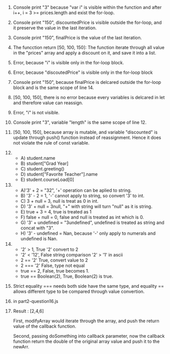 1. Console print "3" because "var i" is visible within the function and after i++, i = 3 >= prices.length and exist the for-loop.
2. Console print "150", discountedPrice is visible outside the for-loop, and it preserve the value in the last iteration.   
3. Console print "150", finalPrice is the value of the last iteration. 
4. The funcction return [50, 100, 150]: The function iterate through all value in the "prices" array and apply a discount on it, and save it into a list. 
5. Error, because "i" is  visible only in the for-loop block.
6. Error, because "discoutedPrice" is visible only in the for-loop block
7. Console print "150", because finalPrice is delcared outside the for-loop block and is the same scope of line 14. 
8. [50, 100, 150], there is no error because every variables is delcared in let and therefore value can reassign. 
9. Error, "i" is not visible. 
10. Console print "3", variable "length" is the same scope of line 12.
11. [50, 100, 150], because array is mutable, and  variable "discounted" is update through push() function instead of reassignment. Hence it does not violate the rule of const variable. 
12. 
    - A) student.name
    - B) student["Grad Year]
    - C) student.greeting()
    - D) student["Favorite Teacher"].name
    - E) student.courseLoad[0]
13. - A)'3' + 2 = "32",  '+' operation can be aplied to string. 
    - B) '3' - 2 = 1, '-' cannot apply to string, so convert '3' to int.
    - C) 3 + null = 3, null is treat as 0 in int.
    - D) '3' + null = 3null, "+" with string will turn "null" as it is string. 
    - E) true + 3 = 4, true is treated as 1
    - F) false + null = 0, false and null is treated as int which is 0.
    - G) '3' + undefined = "3undefined", undefined is treated as string and concat with "3".
    - H) '3' - undefined = Nan, because '-' only apply to numerals and undefined is Nan. 
14. - '2' > 1, True '2' convert to 2
    - '2' < '12', False string comparison '2' > '1' in ascii
    -  2 == '2' True, convert value to 2
    -  2 === '2' False, type not equal
    -  true == 2, False, true becomes 1.  
    -  true == Boolean(2), True, Boolean(2) is true.
15. Strict equality === needs both side have the same type, and equality == allows different type to be compared through value convertion.
16. in part2-question16.js
17. Result : [2,4,6]
    
    First, modifyArray would iterate through the array, and push the return value of the callback function.

    Second, passing doSomething into callback parameter, now the callback function return the double of the original array value and push it to the newArr. 
